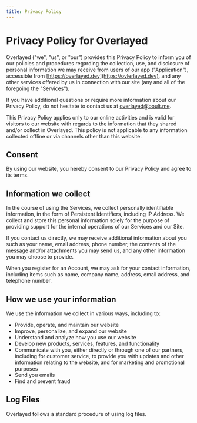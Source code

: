 ```yaml
---
title: Privacy Policy
---
```


# Privacy Policy for Overlayed

Overlayed ("we", "us", or "our") provides this Privacy Policy to inform you of our policies and procedures regarding the collection, use, and disclosure of personal information we may receive from users of our app ("Application"), accessible from [https://overlayed.dev](https://ovlerlayed.dev), and any other services offered by us in connection with our site (any and all of the foregoing the "Services").

If you have additional questions or require more information about our Privacy Policy, do not hesitate to contact us at [overlayed@boult.me](mailto:overlayed@boult.me).

This Privacy Policy applies only to our online activities and is valid for visitors to our website with regards to the information that they shared and/or collect in Overlayed. This policy is not applicable to any information collected offline or via channels other than this website.

## Consent

By using our website, you hereby consent to our Privacy Policy and agree to its terms.

## Information we collect

In the course of using the Services, we collect personally identifiable information, in the form of Persistent Identifiers, including IP Address. We collect and store this personal information solely for the purpose of providing support for the internal operations of our Services and our Site.

If you contact us directly, we may receive additional information about you such as your name, email address, phone number, the contents of the message and/or attachments you may send us, and any other information you may choose to provide.

When you register for an Account, we may ask for your contact information, including items such as name, company name, address, email address, and telephone number.

## How we use your information

We use the information we collect in various ways, including to:

- Provide, operate, and maintain our website
- Improve, personalize, and expand our website
- Understand and analyze how you use our website
- Develop new products, services, features, and functionality
- Communicate with you, either directly or through one of our partners, including for customer service, to provide you with updates and other information relating to the website, and for marketing and promotional purposes
- Send you emails
- Find and prevent fraud

## Log Files

Overlayed follows a standard procedure of using log files.

